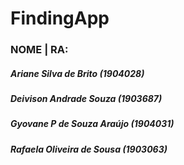# FindingApp

### NOME  |   RA: 

##### Ariane Silva de Brito (1904028)
##### Deivison Andrade Souza (1903687)
##### Gyovane P de Souza Araújo (1904031)
##### Rafaela Oliveira de Sousa (1903063)
